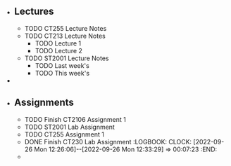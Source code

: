 - ## Lectures
	- TODO CT255 Lecture Notes
	- TODO CT213 Lecture Notes
		- TODO Lecture 1
		- TODO Lecture 2
	- TODO ST2001 Lecture Notes
		- TODO Last week's
		- TODO This week's
-
- ## Assignments
	- TODO Finish CT2106 Assignment 1
	- TODO ST2001 Lab Assignment
	- TODO CT255 Assignment 1
	- DONE Finish CT230 Lab Assignment
	  :LOGBOOK:
	  CLOCK: [2022-09-26 Mon 12:26:06]--[2022-09-26 Mon 12:33:29] =>  00:07:23
	  :END:
	-